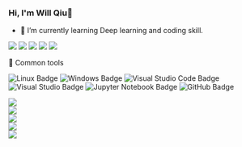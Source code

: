 ### Hi, I'm Will Qiu👋

- 🌱 I’m currently learning Deep learning and coding skill.

<!--
**greamown/greamown** is a ✨ _special_ ✨ repository because its `README.md` (this file) appears on your GitHub profile.

Here are some ideas to get you started:

- 🔭 I’m currently working on ...
- 🌱 I’m currently learning ...
- 👯 I’m looking to collaborate on ...
- 🤔 I’m looking for help with ...
- 💬 Ask me about ...
- 📫 How to reach me: ...
- 😄 Pronouns: ...
- ⚡ Fun fact: ...
-->

![](https://github-profile-summary-cards.vercel.app/api/cards/repos-per-language?username=greamown&theme=github)
![](https://github-profile-summary-cards.vercel.app/api/cards/most-commit-language?username=greamown&theme=github)
![](https://github-profile-summary-cards.vercel.app/api/cards/stats?username=greamown&theme=github)
![](https://github-profile-summary-cards.vercel.app/api/cards/productive-time?username=greamown&theme=github)
![](https://github-profile-summary-cards.vercel.app/api/cards/profile-details?username=greamown&theme=github)

🧰 Common tools

![Linux Badge](https://img.shields.io/badge/Linux-FCC624?logo=linux&logoColor=000&style=flat)
![Windows Badge](https://img.shields.io/badge/Windows-0078D6?logo=windows&logoColor=fff&style=flat)
![Visual Studio Code Badge](https://img.shields.io/badge/Visual%20Studio%20Code-007ACC?logo=visualstudiocode&logoColor=fff&style=flat)
![Visual Studio Badge](https://img.shields.io/badge/Visual%20Studio-5C2D91?logo=visualstudio&logoColor=fff&style=flat)
![Jupyter Notebook Badge](https://img.shields.io/badge/Jupyter%20Notebook-f28500?logo=jupyter&logoColor=fff&style=flat)
![GitHub Badge](https://img.shields.io/badge/GitHub-181717?logo=github&logoColor=fff&style=flat)

<!-- programming tool icon -->
<img src="https://skillicons.dev/icons?i=bash,c,cpp,cs,cmake,css,js,jquery,git,html,py,react,typescript" /><br>
<img src="https://skillicons.dev/icons?i=arduino,vim,docker,anaconda,github,gitlab,matlab,opencv,nginx,stackoverflow" /><br>
<img src="https://skillicons.dev/icons?i=discord,instagram,linkedin,linux,vscode,postman" /><br>
<img src="https://skillicons.dev/icons?i=pytorch,tensorflow,flask,fastapi,qt" /><br>
<img src="https://skillicons.dev/icons?i=mysql,postgres,sqlite" /><br>
